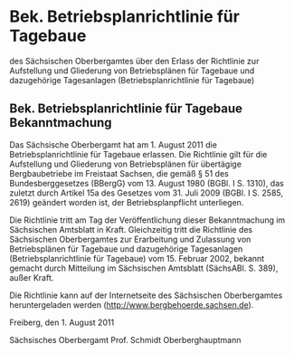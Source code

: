 # Bek. Betriebsplanrichtlinie für Tagebaue

des Sächsischen Oberbergamtes über den Erlass der Richtlinie zur Aufstellung und Gliederung von Betriebsplänen für Tagebaue und dazugehörige Tagesanlagen (Betriebsplanrichtlinie für Tagebaue)

## Bek. Betriebsplanrichtlinie für Tagebaue Bekanntmachung

Das Sächsische Oberbergamt hat am 1. August 2011 die Betriebsplanrichtlinie für Tagebaue erlassen. Die Richtlinie gilt für die Aufstellung und Gliederung von Betriebsplänen für übertägige Bergbaubetriebe im Freistaat Sachsen, die gemäß § 51 des Bundesberggesetzes (BBergG) vom 13. August 1980 (BGBl. I S. 1310), das zuletzt durch Artikel 15a des Gesetzes vom 31. Juli 2009 (BGBl. I S. 2585, 2619) geändert worden ist, der Betriebsplanpflicht unterliegen.

Die Richtlinie tritt am Tag der Veröffentlichung dieser Bekanntmachung im Sächsischen Amtsblatt in Kraft. Gleichzeitig tritt die Richtlinie des Sächsischen Oberbergamtes zur Erarbeitung und Zulassung von Betriebsplänen für Tagebaue und dazugehörige Tagesanlagen (Betriebsplanrichtlinie für Tagebaue) vom 15. Februar 2002, bekannt gemacht durch Mitteilung im Sächsischen Amtsblatt (SächsABl. S. 389), außer Kraft.

Die Richtlinie kann auf der Internetseite des Sächsischen Oberbergamtes heruntergeladen werden (http://www.bergbehoerde.sachsen.de).

Freiberg, den 1. August 2011

Sächsisches Oberbergamt  Prof. Schmidt  Oberberghauptmann

